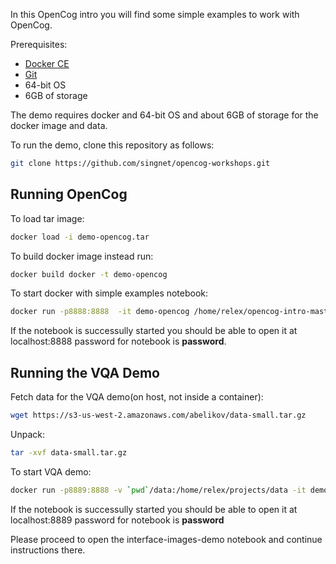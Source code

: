 In this OpenCog intro you will find some simple examples to work with OpenCog.

Prerequisites:
* [Docker CE](https://docs.docker.com/engine/installation/)
* [Git](https://git-scm.com/book/en/v2/Getting-Started-Installing-Git)
* 64-bit OS
* 6GB of storage

The demo requires docker and 64-bit OS and about 6GB of storage for the docker image and data.

To run the demo, clone this repository as follows:
```sh
git clone https://github.com/singnet/opencog-workshops.git
```

## Running OpenCog

To load tar image:

```sh
docker load -i demo-opencog.tar
```

To build docker image instead run:

```sh
docker build docker -t demo-opencog
```

To start docker with simple examples notebook:  

```sh
docker run -p8888:8888  -it demo-opencog /home/relex/opencog-intro-master/notebook.sh
```

If the notebook is successully started you should be able to open it at localhost:8888 password for notebook is **password**.

## Running the VQA Demo
Fetch data for the VQA demo(on host, not inside a container):

```sh
wget https://s3-us-west-2.amazonaws.com/abelikov/data-small.tar.gz
```

Unpack:
```sh
tar -xvf data-small.tar.gz
```

To start VQA demo:

```sh
docker run -p8889:8888 -v `pwd`/data:/home/relex/projects/data -it demo-opencog /home/relex/projects/semantic-vision-1/experiments/opencog/pattern_matcher_vqa/vqa
```

If the notebook is successully started you should be able to open it at localhost:8889 password for notebook is **password**

Please proceed to open the interface-images-demo notebook and continue instructions there. 
